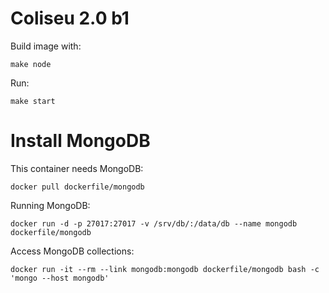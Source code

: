 # Coliseu 2.0 b1

Build image with:

    make node

Run:

    make start


# Install MongoDB

This container needs MongoDB:

    docker pull dockerfile/mongodb

Running MongoDB:

    docker run -d -p 27017:27017 -v /srv/db/:/data/db --name mongodb dockerfile/mongodb

Access MongoDB collections:

    docker run -it --rm --link mongodb:mongodb dockerfile/mongodb bash -c 'mongo --host mongodb'
